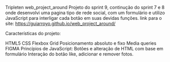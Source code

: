Tripleten web_project_around
Projeto do sprint 9, continução do sprint 7 e 8 onde desenvolvi uma pagina tipo de rede social, com um formulário e utilizo JavaScript para interligar cada botão em suas devidas funções.
link para o site: https://guiarroyo.github.io/web_project_around/

Características do projeto:

HTML5 
CSS
Flexbox
Grid
Posicionamento absoluto e fixo
Media queries
FIGMA
Princípios de JavaScript: Botões e alteração de HTML com base em formulário
Interação do botão like, adicionar e remover fotos.